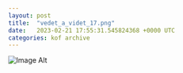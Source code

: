 ```yaml
---
layout:	post
title:	"vedet_a_videt_17.png"
date:	2023-02-21 17:55:31.545824368 +0000 UTC
categories:	kof archive
---
```


![Image Alt](https://k0f.github.io/assets/vedet_a_videt_17.png)